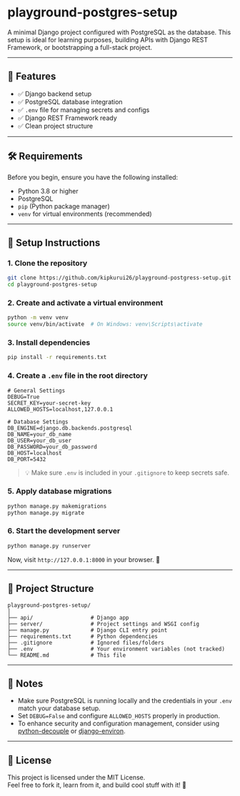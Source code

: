 # playground-postgres-setup

A minimal Django project configured with PostgreSQL as the database. This setup is ideal for learning purposes, building APIs with Django REST Framework, or bootstrapping a full-stack project.

---

## 🚀 Features

- ✅ Django backend setup
- ✅ PostgreSQL database integration
- ✅ `.env` file for managing secrets and configs
- ✅ Django REST Framework ready
- ✅ Clean project structure

---

## 🛠️ Requirements

Before you begin, ensure you have the following installed:

- Python 3.8 or higher
- PostgreSQL
- `pip` (Python package manager)
- `venv` for virtual environments (recommended)

---

## 🔧 Setup Instructions

### 1. Clone the repository

```bash
git clone https://github.com/kipkurui26/playground-postgress-setup.git
cd playground-postgres-setup
```

### 2. Create and activate a virtual environment

```bash
python -m venv venv
source venv/bin/activate  # On Windows: venv\Scripts\activate
```

### 3. Install dependencies

```bash
pip install -r requirements.txt
```

### 4. Create a `.env` file in the root directory

```env
# General Settings
DEBUG=True
SECRET_KEY=your-secret-key
ALLOWED_HOSTS=localhost,127.0.0.1

# Database Settings
DB_ENGINE=django.db.backends.postgresql
DB_NAME=your_db_name
DB_USER=your_db_user
DB_PASSWORD=your_db_password
DB_HOST=localhost
DB_PORT=5432
```

> 💡 Make sure `.env` is included in your `.gitignore` to keep secrets safe.

### 5. Apply database migrations

```bash
python manage.py makemigrations
python manage.py migrate
```

### 6. Start the development server

```bash
python manage.py runserver
```

Now, visit `http://127.0.0.1:8000` in your browser. 🎉

---

## 📁 Project Structure

```
playground-postgres-setup/
│
├── api/                  # Django app
├── server/               # Project settings and WSGI config
├── manage.py             # Django CLI entry point
├── requirements.txt      # Python dependencies
├── .gitignore            # Ignored files/folders
├── .env                  # Your environment variables (not tracked)
└── README.md             # This file
```

---

## 📌 Notes

- Make sure PostgreSQL is running locally and the credentials in your `.env` match your database setup.
- Set `DEBUG=False` and configure `ALLOWED_HOSTS` properly in production.
- To enhance security and configuration management, consider using [python-decouple](https://pypi.org/project/python-decouple/) or [django-environ](https://pypi.org/project/django-environ/).

---

## 📄 License

This project is licensed under the MIT License.  
Feel free to fork it, learn from it, and build cool stuff with it! 🚀


